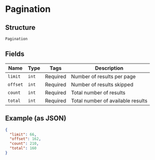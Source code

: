 
# Pagination

## Structure

`Pagination`

## Fields

| Name | Type | Tags | Description |
|  --- | --- | --- | --- |
| `limit` | `int` | Required | Number of results per page |
| `offset` | `int` | Required | Number of results skipped |
| `count` | `int` | Required | Total number of results |
| `total` | `int` | Required | Total number of available results |

## Example (as JSON)

```json
{
  "limit": 66,
  "offset": 162,
  "count": 210,
  "total": 160
}
```

